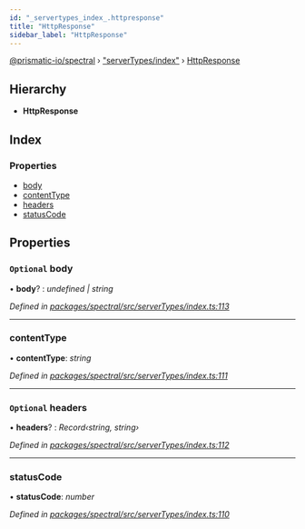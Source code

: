 ```yaml
---
id: "_servertypes_index_.httpresponse"
title: "HttpResponse"
sidebar_label: "HttpResponse"
---
```


[@prismatic-io/spectral](../index.md) › ["serverTypes/index"](../modules/_servertypes_index_.md) › [HttpResponse](_servertypes_index_.httpresponse.md)

## Hierarchy

* **HttpResponse**

## Index

### Properties

* [body](_servertypes_index_.httpresponse.md#optional-body)
* [contentType](_servertypes_index_.httpresponse.md#contenttype)
* [headers](_servertypes_index_.httpresponse.md#optional-headers)
* [statusCode](_servertypes_index_.httpresponse.md#statuscode)

## Properties

### `Optional` body

• **body**? : *undefined | string*

*Defined in [packages/spectral/src/serverTypes/index.ts:113](https://github.com/prismatic-io/spectral/blob/v8.1.0/packages/spectral/src/serverTypes/index.ts#L113)*

___

###  contentType

• **contentType**: *string*

*Defined in [packages/spectral/src/serverTypes/index.ts:111](https://github.com/prismatic-io/spectral/blob/v8.1.0/packages/spectral/src/serverTypes/index.ts#L111)*

___

### `Optional` headers

• **headers**? : *Record‹string, string›*

*Defined in [packages/spectral/src/serverTypes/index.ts:112](https://github.com/prismatic-io/spectral/blob/v8.1.0/packages/spectral/src/serverTypes/index.ts#L112)*

___

###  statusCode

• **statusCode**: *number*

*Defined in [packages/spectral/src/serverTypes/index.ts:110](https://github.com/prismatic-io/spectral/blob/v8.1.0/packages/spectral/src/serverTypes/index.ts#L110)*
